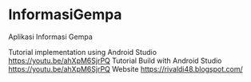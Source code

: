 # InformasiGempa
Aplikasi Informasi Gempa

Tutorial implementation using Android Studio https://youtu.be/ahXpM6SjrPQ
Tutorial Build with Android Studio https://youtu.be/ahXpM6SjrPQ
Website https://rivaldi48.blogspot.com/

